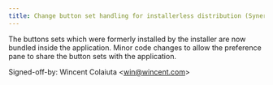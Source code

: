 ```yaml
---
title: Change button set handling for installerless distribution (Synergy, 801a8fd)
---
```


The buttons sets which were formerly installed by the installer are now bundled inside the application. Minor code changes to allow the preference pane to share the button sets with the application.

Signed-off-by: Wincent Colaiuta &lt;win@wincent.com&gt;
